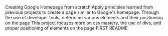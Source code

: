 Creating Google Homepage from scratch
Apply principles learned from previous projects  to create a page similar to Google's homepage. Through the use of developer tools, determine various elements and their positioning on the page
This project focuses more on css mastery, the use of divs, and proper positioning of elements on the page
FIRST README